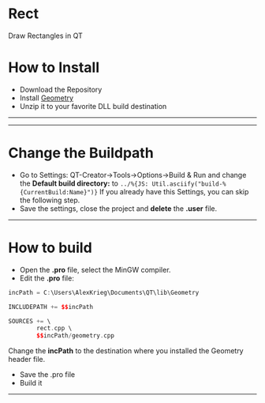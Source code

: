 # Rect
Draw Rectangles in QT

# How to Install
* Download the Repository
* Install [Geometry](https://github.com/KROIA/Geometry) 
* Unzip it to your favorite DLL build destination
***
***
# Change the Buildpath
* Go to Settings:
QT-Creator->Tools->Options->Build & Run
and change the **Default build directory:** to
`
../%{JS: Util.asciify("build-%{CurrentBuild:Name}")}
`
If you already have this Settings, you can skip the following step.
* Save the settings, close the project and **delete** the **.user** file.
***
# How to build
* Open the **.pro** file, select the MinGW compiler.
* Edit the **.pro** file:
```c++
incPath = C:\Users\AlexKrieg\Documents\QT\lib\Geometry

INCLUDEPATH += $$incPath

SOURCES += \
        rect.cpp \
        $$incPath/geometry.cpp
```
Change the **incPath** to the destination where you installed the Geometry header file.
* Save the .pro file
* Build it
***
